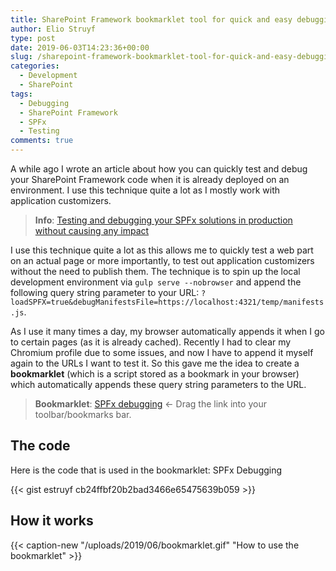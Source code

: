 ```yaml
---
title: SharePoint Framework bookmarklet tool for quick and easy debugging
author: Elio Struyf
type: post
date: 2019-06-03T14:23:36+00:00
slug: /sharepoint-framework-bookmarklet-tool-for-quick-and-easy-debugging/
categories:
  - Development
  - SharePoint
tags:
  - Debugging
  - SharePoint Framework
  - SPFx
  - Testing
comments: true
---
```


A while ago I wrote an article about how you can quickly test and debug your SharePoint Framework code when it is already deployed on an environment. I use this technique quite a lot as I mostly work with application customizers.


> **Info**: [Testing and debugging your SPFx solutions in production without causing any impact](https://www.eliostruyf.com/testing-and-debugging-your-spfx-solutions-in-production-without-causing-any-impact/)


I use this technique quite a lot as this allows me to quickly test a web part on an actual page or more importantly, to test out application customizers without the need to publish them. The technique is to spin up the local development environment via `gulp serve --nobrowser` and append the following query string parameter to your URL: `?loadSPFX=true&debugManifestsFile=https://localhost:4321/temp/manifests.js`.

As I use it many times a day, my browser automatically appends it when I go to certain pages (as it is already cached). Recently I had to clear my Chromium profile due to some issues, and now I have to append it myself again to the URLs I want to test it. So this gave me the idea to create a **bookmarklet** (which is a script stored as a bookmark in your browser) which automatically appends these query string parameters to the URL.

> **Bookmarklet**: <a href="javascript:(function(){const url=new URL(window.location.href);url.searchParams.set('loadSPFX',!0);url.searchParams.set('debugManifestsFile','https://localhost:4321/temp/manifests.js');document.location=url.href})();">SPFx debugging</a> <- Drag the link into your toolbar/bookmarks bar.

## The code

Here is the code that is used in the bookmarklet: SPFx Debugging

{{< gist estruyf cb24ffbf20b2bad3466e65475639b059 >}}

## How it works

{{< caption-new "/uploads/2019/06/bookmarklet.gif" "How to use the bookmarklet" >}}